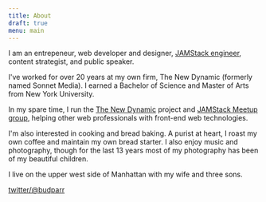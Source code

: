 ```yaml
---
title: About 
draft: true
menu: main
---
```


I am an entrepeneur, web developer and designer, [JAMStack engineer](https://jamstack.org/), content strategist, and public speaker.

I've worked for over 20 years at my own firm, The New Dynamic (formerly named Sonnet Media). I earned a Bachelor of Science and Master of Arts from New York University.

In my spare time, I run the [The New Dynamic](https://www.thenewdynamic.org/) project and [JAMStack Meetup group](http://www.meetup.com/the-new-dynamic/), helping other web professionals  with front-end web technologies.

I'm also interested in cooking and bread baking. A purist at heart, I roast my own coffee and maintain my own bread starter. I also enjoy music and photography, though for the last 13 years most of my photography has been of my beautiful children.

I live on the upper west side of Manhattan with my wife and three sons.

[twitter/@budparr](http://twitter.com/budparr)
